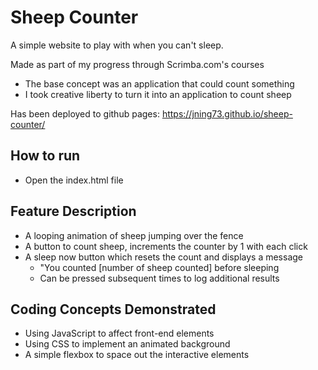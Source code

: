 # Sheep Counter
A simple website to play with when you can't sleep.

Made as part of my progress through Scrimba.com's courses
- The base concept was an application that could count something
- I took creative liberty to turn it into an application to count sheep

Has been deployed to github pages: https://jning73.github.io/sheep-counter/

## How to run
- Open the index.html file

## Feature Description
- A looping animation of sheep jumping over the fence
- A button to count sheep, increments the counter by 1 with each click
- A sleep now button which resets the count and displays a message 
  - "You counted [number of sheep counted] before sleeping
  - Can be pressed subsequent times to log additional results

## Coding Concepts Demonstrated
- Using JavaScript to affect front-end elements
- Using CSS to implement an animated background
- A simple flexbox to space out the interactive elements
